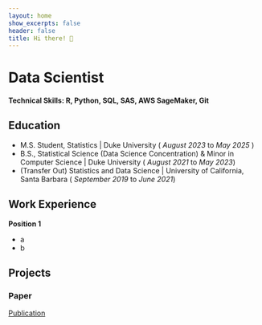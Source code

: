 ```yaml
---
layout: home
show_excerpts: false
header: false
title: Hi there! 👋
---
```


# Data Scientist

#### Technical Skills: R, Python, SQL, SAS, AWS SageMaker, Git

## Education
- M.S. Student, Statistics | Duke University ( _August 2023_ to _May 2025_ )
- B.S., Statistical Science (Data Science Concentration) & Minor in Computer Science | Duke University ( _August 2021_ to _May 2023_)
- (Transfer Out) Statistics and Data Science | University of California, Santa Barbara ( _September 2019_ to _June 2021_)

## Work Experience
**Position 1**
- a
- b

## Projects
### Paper
[Publication](https://ieeexplore.ieee.org/document/9332362)








